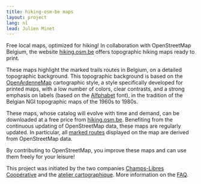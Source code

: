 ```yaml
---
title: hiking-osm-be maps
layout: project
lang: nl
lead: Julien Minet
---
```


Free local maps, optimized for hiking! In collaboration with OpenStreetMap Belgium, the website [hiking.osm.be](https://hiking.osm.be/) offers topographic hiking maps ready to print.

These maps highlight the marked trails routes in Belgium, on a detailed topographic background. This topographic background is based on the [OpenArdenneMap](https://github.com/nobohan/OpenArdenneMap) cartographic style, a style specifically developed for printed maps, with a low number of colors, clear contrasts, and a strong emphasis on labels (based on the [Alfphabet](http://osp.kitchen/foundry/) font), in the tradition of the Belgian NGI topographic maps of the 1960s to 1980s.

These maps, whose catalog will evolve with time and demand, can be downloaded at a free price from [hiking.osm.be](https://hiking.osm.be/). Benefiting from the continuous updating of OpenStreetMap data, these maps are regularly updated. In particular, all [marked routes](https://wiki.openstreetmap.org/wiki/WikiProject_Belgium/Conventions/Walking_Routes) displayed on the map are derived from OpenStreetMap data.

By contributing to OpenStreetMap, you improve these maps and can use them freely for your leisure!

This project was initiated by the two companies [Champs-Libres Coopérative](https://www.champs-libres.coop/) and the [atelier cartographique](https://atelier-cartographique.be/). More information on the [FAQ](https://hiking.osm.be/nl/index.html#FAQ).
